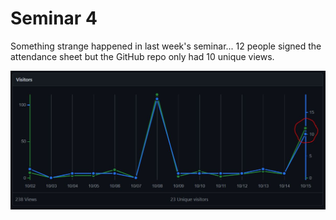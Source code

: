 # Seminar 4

Something strange happened in last week's seminar... 12 people signed the attendance sheet but the GitHub repo only had 10 unique views.

![unique_views](unique_views.jpg)
